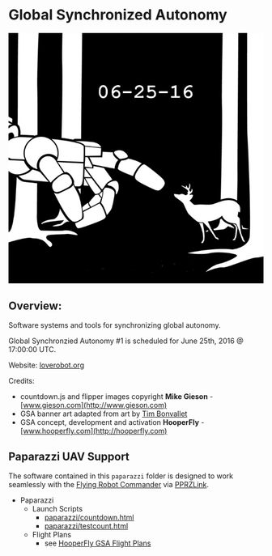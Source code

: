 # Global Synchronized Autonomy
![Alt Global Synchronized Autonomy](gsa_one_banner.png?raw=true "Global Synchronized Autonomy")

## Overview:
Software systems and tools for synchronizing global autonomy.

Global Synchronzied Autonomy #1 is scheduled for June 25th, 2016 @ 17:00:00 UTC.

Website: [loverobot.org](http://loverobot.org/)

Credits:

- countdown.js and flipper images copyright **Mike Gieson** - [www.gieson.com](http://www.gieson.com)
- GSA banner art adapted from art by [Tim Bonvallet](http://bonvallet.deviantart.com/)
- GSA concept, development and activation **HooperFly** - [www.hooperfly.com](http://hooperfly.com)

## Paparazzi UAV Support
The software contained in this `paparazzi` folder is designed to work seamlessly with the [Flying Robot Commander](https://github.com/paparazzi/flyingrobotcommander) via [PPRZLink](https://github.com/paparazzi/pprzlink).

- Paparazzi
    - Launch Scripts
        - [paparazzi/countdown.html](https://github.com/hooperfly/global-synchronized-autonomy/blob/master/paparazzi/countdown.html)
        - [paparazzi/testcount.html](https://github.com/hooperfly/global-synchronized-autonomy/blob/master/paparazzi/testcount.html)
    - Flight Plans
        - see [HooperFly GSA Flight Plans](https://github.com/paparazzi/paparazzi/tree/master/conf/flight_plans/HOOPERFLY)